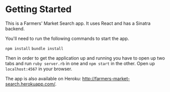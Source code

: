 # Getting Started
This is a Farmers' Market Search app. It uses React and has a Sinatra backend.

You'll need to run the following commands to start the app.

`npm install`
`bundle install`

Then in order to get the application up and running you have to open up two
tabs and run `ruby server.rb` in one and `npm start` in the other. Open up `localhost:4567` in your browser.

The app is also available on Heroku: http://farmers-market-search.herokuapp.com/.
